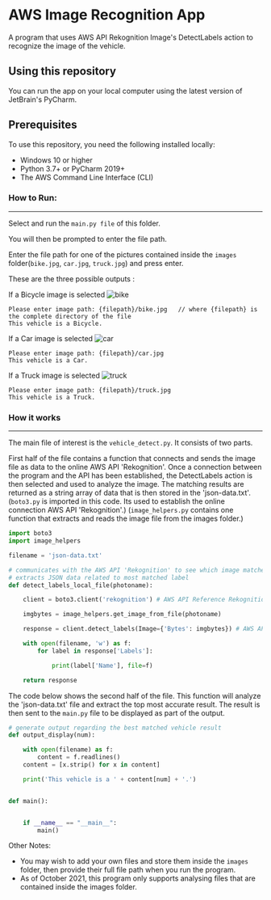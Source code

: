 # AWS Image Recognition App
A program that uses AWS API Rekognition Image's DetectLabels action to recognize the image of the vehicle.

## Using this repository
You can run the app on your local computer using the latest version of JetBrain's PyCharm.

## Prerequisites
To use this repository, you need the following installed locally:

- Windows 10 or higher
- Python 3.7+ or PyCharm 2019+
- The AWS Command Line Interface (CLI) 

### How to Run:
-----------
Select and run the `main.py file` of this folder.

You will then be prompted to enter the file path.

Enter the file path for one of the pictures contained inside the `images` folder(`bike.jpg`, `car.jpg`, `truck.jpg`) and press enter.

These are the three possible outputs :

If a Bicycle image is selected
![bike](https://user-images.githubusercontent.com/53241776/137043482-31502742-6a9e-424d-8dd3-1225c44c2fa4.jpg)
```
Please enter image path: {filepath}/bike.jpg   // where {filepath} is the complete directory of the file
This vehicle is a Bicycle.
```

If a Car image is selected
![car](https://user-images.githubusercontent.com/53241776/137043515-8fbaa3ab-d9c1-4974-9e5d-5f44911eab52.jpg)

```
Please enter image path: {filepath}/car.jpg   
This vehicle is a Car.
```

If a Truck image is selected
![truck](https://user-images.githubusercontent.com/53241776/137043526-9ba3d6ad-bfe5-4187-9909-a01c456a4dd9.png)

```
Please enter image path: {filepath}/truck.jpg   
This vehicle is a Truck.
```
### How it works
-----------
The main file of interest is the `vehicle_detect.py`. It consists of two parts.

First half of the file contains a function that connects and sends the image file as data to the online AWS API 'Rekognition'.
Once a connection between the program and the API has been established, the DetectLabels action is then selected and used to analyze the image.
The matching results are returned as a string array of data that is then stored in the 'json-data.txt'. 
(`boto3.py` is imported in this code. Its used to establish the online connection AWS API 'Rekognition'.)
(`image_helpers.py` contains one function that extracts and reads the image file from the images folder.)

```python
import boto3
import image_helpers

filename = 'json-data.txt'

# communicates with the AWS API 'Rekognition' to see which image matches
# extracts JSON data related to most matched label
def detect_labels_local_file(photoname):

    client = boto3.client('rekognition') # AWS API Reference Rekognition

    imgbytes = image_helpers.get_image_from_file(photoname)

    response = client.detect_labels(Image={'Bytes': imgbytes}) # AWS API Rekognition's 'DetectLabels' action is selected

    with open(filename, 'w') as f:
        for label in response['Labels']:

            print(label['Name'], file=f)

    return response
```

The code below shows the second half of the file. This function will analyze the 'json-data.txt' file and extract the top most accurate result.
The result is then sent to the `main.py` file to be displayed as part of the output.

```python
# generate output regarding the best matched vehicle result
def output_display(num):

    with open(filename) as f:
        content = f.readlines()
    content = [x.strip() for x in content]

    print('This vehicle is a ' + content[num] + '.')


def main():


    if __name__ == "__main__":
        main()

```

Other Notes: 
- You may wish to add your own files and store them inside the `images` folder, then provide their full file path when you run the program.
- As of October 2021, this program only supports analysing files that are contained inside the images folder.
